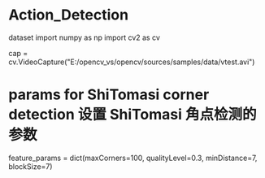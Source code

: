 # Action_Detection
dataset
import numpy as np
import cv2 as cv

cap = cv.VideoCapture("E:/opencv_vs/opencv/sources/samples/data/vtest.avi")
# params for ShiTomasi corner detection 设置 ShiTomasi 角点检测的参数
feature_params = dict(maxCorners=100,
                      qualityLevel=0.3,
                      minDistance=7,
                      blockSize=7)
